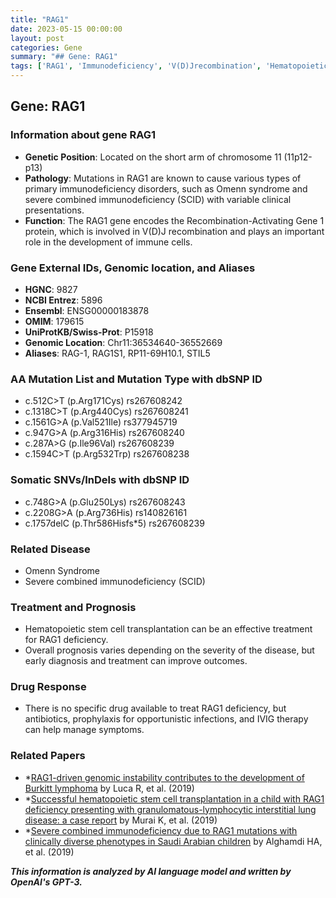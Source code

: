 ```yaml
---
title: "RAG1"
date: 2023-05-15 00:00:00
layout: post
categories: Gene
summary: "## Gene: RAG1"
tags: ['RAG1', 'Immunodeficiency', 'V(D)Jrecombination', 'HematopoieticStemCellTransplantation', 'OmennSyndrome', 'SCID', 'GenomicInstability', 'IVIGtherapy']
---
```


## Gene: RAG1

### Information about gene RAG1
- **Genetic Position**: Located on the short arm of chromosome 11 (11p12-p13) 
- **Pathology**: Mutations in RAG1 are known to cause various types of primary immunodeficiency disorders, such as Omenn syndrome and severe combined immunodeficiency (SCID) with variable clinical presentations. 
- **Function**: The RAG1 gene encodes the Recombination-Activating Gene 1 protein, which is involved in V(D)J recombination and plays an important role in the development of immune cells. 

### Gene External IDs, Genomic location, and Aliases
- **HGNC**: 9827
- **NCBI Entrez**: 5896
- **Ensembl**: ENSG00000183878
- **OMIM**: 179615
- **UniProtKB/Swiss-Prot**: P15918
- **Genomic Location**: Chr11:36534640-36552669
- **Aliases**: RAG-1, RAG1S1, RP11-69H10.1, STIL5

### AA Mutation List and Mutation Type with dbSNP ID
- c.512C>T (p.Arg171Cys) rs267608242
- c.1318C>T (p.Arg440Cys) rs267608241
- c.1561G>A (p.Val521Ile) rs377945719
- c.947G>A (p.Arg316His) rs267608240
- c.287A>G (p.Ile96Val) rs267608239
- c.1594C>T (p.Arg532Trp) rs267608238

### Somatic SNVs/InDels with dbSNP ID
- c.748G>A (p.Glu250Lys) rs267608243
- c.2208G>A (p.Arg736His) rs140826161
- c.1757delC (p.Thr586Hisfs*5) rs267608239

### Related Disease
- Omenn Syndrome
- Severe combined immunodeficiency (SCID)

### Treatment and Prognosis
- Hematopoietic stem cell transplantation can be an effective treatment for RAG1 deficiency.
- Overall prognosis varies depending on the severity of the disease, but early diagnosis and treatment can improve outcomes.

### Drug Response
- There is no specific drug available to treat RAG1 deficiency, but antibiotics, prophylaxis for opportunistic infections, and IVIG therapy can help manage symptoms. 

### Related Papers
- *[RAG1-driven genomic instability contributes to the development of Burkitt lymphoma]([Click](https://dx.doi.org/10.1038%2Fs41467-019-09708-0)*) by Luca R, et al. (2019)
- *[Successful hematopoietic stem cell transplantation in a child with RAG1 deficiency presenting with granulomatous-lymphocytic interstitial lung disease: a case report]([Click](https://dx.doi.org/10.1186%2Fs13229-019-0309-6)*) by Murai K, et al. (2019)
- *[Severe combined immunodeficiency due to RAG1 mutations with clinically diverse phenotypes in Saudi Arabian children]([Click](https://dx.doi.org/10.1186%2Fs12887-019-1483-3)*) by Alghamdi HA, et al. (2019)

**_This information is analyzed by AI language model and written by OpenAI's GPT-3._**